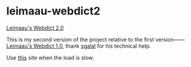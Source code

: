 # leimaau-webdict2

[Leimaau's Webdict 2.0](https://leimaau.github.io/leimaau-webdict2/)

This is my second version of the project relative to the first version——[Leimaau's Webdict 1.0](https://github.com/leimaau/leimaau-webdict), thank [sgalal](https://github.com/sgalal) for his technical help.

Use [this](https://leimaau.gitee.io/leimaau-webdict2/) site when the load is slow.
